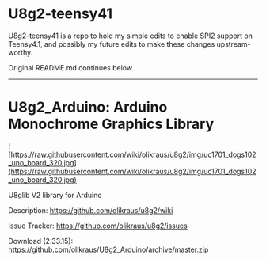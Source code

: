 # U8g2-teensy41 

U8g2-teensy41 is a repo to hold my simple edits to enable SPI2 support on Teensy4.1, and possibly my future edits to make these changes upstream-worthy.

Original README.md continues below.

---

# U8g2_Arduino: Arduino Monochrome Graphics Library

![https://raw.githubusercontent.com/wiki/olikraus/u8g2/img/uc1701_dogs102_uno_board_320.jpg](https://raw.githubusercontent.com/wiki/olikraus/u8g2/img/uc1701_dogs102_uno_board_320.jpg) 

U8glib V2 library for Arduino

Description: https://github.com/olikraus/u8g2/wiki

Issue Tracker: https://github.com/olikraus/u8g2/issues

Download (2.33.15): https://github.com/olikraus/U8g2_Arduino/archive/master.zip

